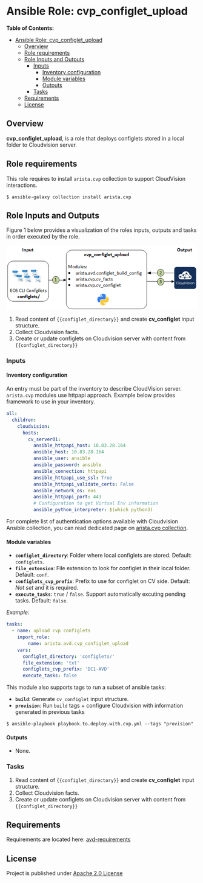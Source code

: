 # Ansible Role: cvp_configlet_upload

**Table of Contents:**

- [Ansible Role: cvp_configlet_upload](#ansible-role-cvp_configlet_upload)
  - [Overview](#overview)
  - [Role requirements](#role-requirements)
  - [Role Inputs and Outputs](#role-inputs-and-outputs)
    - [Inputs](#inputs)
      - [Inventory configuration](#inventory-configuration)
      - [Module variables](#module-variables)
      - [Outputs](#outputs)
    - [Tasks](#tasks)
  - [Requirements](#requirements)
  - [License](#license)

## Overview

**cvp_configlet_upload**, is a role that deploys configlets stored in a local folder to Cloudvision server.

## Role requirements

This role requires to install `arista.cvp` collection to support CloudVision interactions.

```shell
$ ansible-galaxy collection install arista.cvp
```

## Role Inputs and Outputs

Figure 1 below provides a visualization of the roles inputs, outputs and tasks in order executed by the role.

![Figure 1: Ansible Role cvp_configlet_upload](./media/role_cvp_configlet_upload.gif)

1. Read content of `{{configlet_directory}}` and create **cv_configlet** input structure.
2. Collect Cloudvision facts.
3. Create or update configlets on Cloudvision server with content from `{{configlet_directory}}`

### Inputs

#### Inventory configuration

An entry must be part of the inventory to describe CloudVision server. `arista.cvp` modules use httpapi approach. Example below provides framework to use in your inventory.

```yaml
all:
  children:
    cloudvision:
      hosts:
        cv_server01:
          ansible_httpapi_host: 10.83.28.164
          ansible_host: 10.83.28.164
          ansible_user: ansible
          ansible_password: ansible
          ansible_connection: httpapi
          ansible_httpapi_use_ssl: True
          ansible_httpapi_validate_certs: False
          ansible_network_os: eos
          ansible_httpapi_port: 443
          # Configuration to get Virtual Env information
          ansible_python_interpreter: $(which python3)
```

For complete list of authentication options available with Cloudvision Ansible collection, you can read dedicated page on [arista.cvp collection](https://cvp.avd.sh/en/latest/docs/how-to/cvp-authentication/).

#### Module variables

- __`configlet_directory`__: Folder where local configlets are stored. Default: `configlets`.
- __`file_extension`__: File extension to look for configlet in their local folder. Default: `conf`.
- __`configlets_cvp_prefix`__: Prefix to use for configlet on CV side. Default: _Not set_ and it is required.
- __`execute_tasks`__:  `true` / `false`. Support automatically excuting pending tasks. Default: `false`.

_Example_:

```yaml
tasks:
  - name: upload cvp configlets
    import_role:
        name: arista.avd.cvp_configlet_upload
    vars:
      configlet_directory: 'configlets/'
      file_extension: 'txt'
      configlets_cvp_prefix: 'DC1-AVD'
      execute_tasks: false
```

This module also supports tags to run a subset of ansible tasks:

- __`build`__: Generate `cv_configlet` input structure.
- __`provision`__: Run `build` tags + configure Cloudvision with information generated in previous tasks

```shell
$ ansible-playbook playbook.to.deploy.with.cvp.yml --tags "provision"
```

#### Outputs

- None.

### Tasks

1. Read content of `{{configlet_directory}}` and create **cv_configlet** input structure.
2. Collect Cloudvision facts.
3. Create or update configlets on Cloudvision server with content from `{{configlet_directory}}`

## Requirements

Requirements are located here: [avd-requirements](../../README.md#Requirements)

## License

Project is published under [Apache 2.0 License](../../LICENSE)

